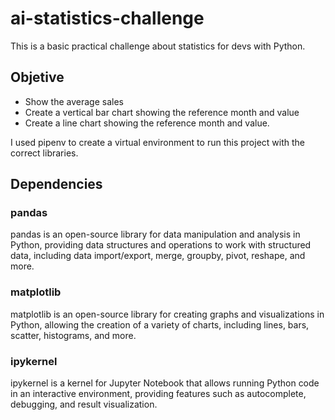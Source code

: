 # ai-statistics-challenge

This is a basic practical challenge about statistics for devs with Python.

## Objetive
* Show the average sales
* Create a vertical bar chart showing the reference month and value
* Create a line chart showing the reference month and value.

I used pipenv to create a virtual environment to run this project with the correct libraries.

## Dependencies
### pandas
pandas is an open-source library for data manipulation and analysis in Python, providing data structures and operations to work with structured data, including data import/export, merge, groupby, pivot, reshape, and more.

### matplotlib
matplotlib is an open-source library for creating graphs and visualizations in Python, allowing the creation of a variety of charts, including lines, bars, scatter, histograms, and more.

### ipykernel
ipykernel is a kernel for Jupyter Notebook that allows running Python code in an interactive environment, providing features such as autocomplete, debugging, and result visualization.